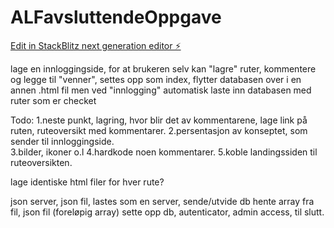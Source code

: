 # ALFavsluttendeOppgave

[Edit in StackBlitz next generation editor ⚡️](https://stackblitz.com/~/github.com/eirinedvinsen/ALFavsluttendeOppgave)

lage en innloggingside, for at brukeren selv kan "lagre" ruter, kommentere og legge til "venner", settes opp som index, flytter databasen over i en annen .html fil men ved "innlogging" automatisk laste inn databasen med ruter som er checket 

Todo: 
1.neste punkt, lagring, hvor blir det av kommentarene, lage link på ruten, ruteoversikt med kommentarer.
2.persentasjon av konseptet, som sender til innloggingside.  
3.bilder, ikoner o.l
4.hardkode noen kommentarer. 
5.koble landingssiden til ruteoversikten. 

lage identiske html filer for hver rute? 

json server, json fil, lastes som en server, sende/utvide db
hente array fra fil, json fil (foreløpig array)
sette opp db, autenticator, admin access, til slutt. 
